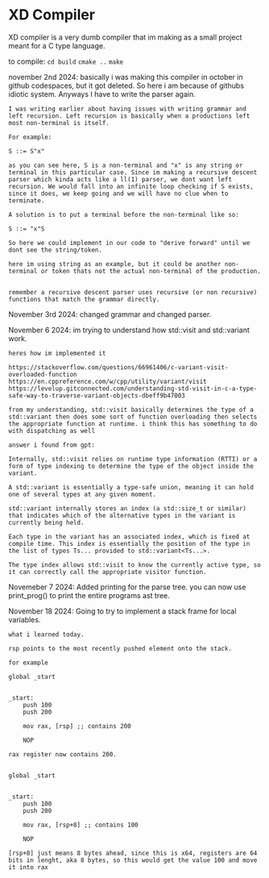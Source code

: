 # XD Compiler
XD compiler is a very dumb compiler that im making as a small project meant for a C type language.

to compile:
    `cd build`
    `cmake ..`
    `make`

november 2nd 2024:
    basically i was making this compiler in october in github codespaces, but it got deleted. So here i am because of githubs idiotic system. Anyways I have to write the parser again.

    I was writing earlier about having issues with writing grammar and left recursion. Left recursion is basically when a productions left most non-terminal is itself. 

    For example:

    S ::= S"x"

    as you can see here, S is a non-terminal and "x" is any string or terminal in this particular case. Since im making a recursive descent parser which kinda acts like a ll(1) parser, we dont want left recursion. We would fall into an infinite loop checking if S exists, since it does, we keep going and we will have no clue when to terminate. 

    A solution is to put a terminal before the non-terminal like so:

    S ::= "x"S

    So here we could implement in our code to "derive forward" until we dont see the string/token.

    here im using string as an example, but it could be another non-terminal or token thats not the actual non-terminal of the production.


    remember a recursive descent parser uses recursive (or non recursive) functions that match the grammar directly.


November 3rd 2024:
    changed grammar and changed parser.


November 6 2024:
    im trying to understand how std::visit and std::variant work.

    heres how im implemented it

    https://stackoverflow.com/questions/66961406/c-variant-visit-overloaded-function
    https://en.cppreference.com/w/cpp/utility/variant/visit
    https://levelup.gitconnected.com/understanding-std-visit-in-c-a-type-safe-way-to-traverse-variant-objects-dbeff9b47003

    from my understanding, std::visit basically determines the type of a std::variant then does some sort of function overloading then selects the appropriate function at runtime. i think this has something to do with dispatching as well

    answer i found from gpt:

    Internally, std::visit relies on runtime type information (RTTI) or a form of type indexing to determine the type of the object inside the variant.

    A std::variant is essentially a type-safe union, meaning it can hold one of several types at any given moment.

    std::variant internally stores an index (a std::size_t or similar) that indicates which of the alternative types in the variant is currently being held.

    Each type in the variant has an associated index, which is fixed at compile time. This index is essentially the position of the type in the list of types Ts... provided to std::variant<Ts...>.
    
    The type index allows std::visit to know the currently active type, so it can correctly call the appropriate visitor function.

Novemeber 7 2024:
    Added printing for the parse tree. you can now use print_prog() to print the entire programs ast tree.


November 18 2024:
    Going to try to implement a stack frame for local variables.

    what i learned today.

    rsp points to the most recently pushed element onto the stack.

    for example

    global _start


    _start:
        push 100
        push 200

        mov rax, [rsp] ;; contains 200

        NOP

    rax register now contains 200.


    global _start


    _start:
        push 100
        push 200

        mov rax, [rsp+8] ;; contains 100

        NOP

    [rsp+8] just means 8 bytes ahead, since this is x64, registers are 64 bits in lenght, aka 8 bytes, so this would get the value 100 and move it into rax